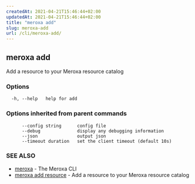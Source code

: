 ```yaml
---
createdAt: 2021-04-21T15:46:44+02:00
updatedAt: 2021-04-21T15:46:44+02:00
title: "meroxa add"
slug: meroxa-add
url: /cli/meroxa-add/
---
```

## meroxa add

Add a resource to your Meroxa resource catalog

### Options

```
  -h, --help   help for add
```

### Options inherited from parent commands

```
      --config string      config file
      --debug              display any debugging information
      --json               output json
      --timeout duration   set the client timeout (default 10s)
```

### SEE ALSO

* [meroxa](/cli/meroxa/)	 - The Meroxa CLI
* [meroxa add resource](/cli/meroxa-add-resource/)	 - Add a resource to your Meroxa resource catalog

